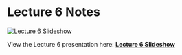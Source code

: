 # Lecture 6 Notes

[![Lecture 6 Slideshow](https://gitpitch.com/assets/badge.svg)](https://gitpitch.com/CWRU-EECS301-S18/syllabus/master?p=/Lectures/Lecture06/Slides)

View the Lecture 6 presentation here: [**Lecture 6 Slideshow**](https://gitpitch.com/CWRU-EECS301-S18/syllabus/master?p=/Lectures/Lecture06/Slides)
